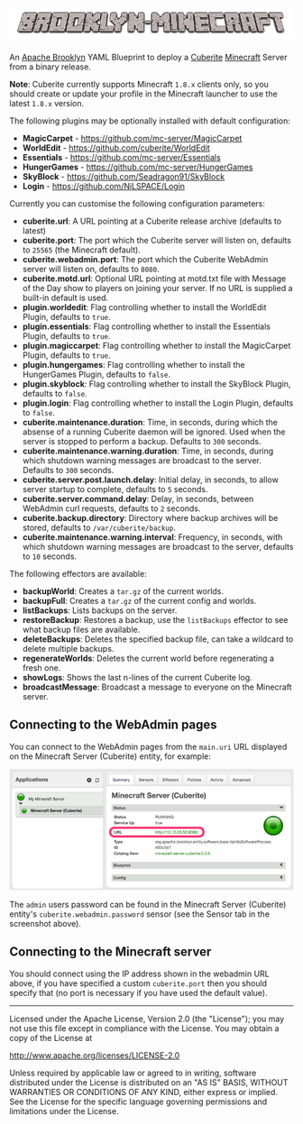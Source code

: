 # ![brooklyn-minecraft](https://raw.githubusercontent.com/johnmccabe/brooklyn-minecraft/gh-pages/images/brooklyn-minecraft.png)
An [Apache Brooklyn](http://brooklyn.apache.org) YAML Blueprint to deploy a [Cuberite](http://www.cuberite.org) [Minecraft](https://minecraft.net/) Server from a binary release.

**Note**: Cuberite currently supports Minecraft `1.8.x` clients only, so you should create or update your profile in the Minecraft launcher to use the latest `1.8.x` version.

The following plugins may be optionally installed with default configuration:

- **MagicCarpet** - https://github.com/mc-server/MagicCarpet
- **WorldEdit** - https://github.com/cuberite/WorldEdit
- **Essentials** - https://github.com/mc-server/Essentials
- **HungerGames** - https://github.com/mc-server/HungerGames
- **SkyBlock** - https://github.com/Seadragon91/SkyBlock
- **Login** - https://github.com/NiLSPACE/Login

Currently you can customise the following configuration parameters:

- **cuberite.url**: A URL pointing at a Cuberite release archive (defaults to latest)
- **cuberite.port**: The port which the Cuberite server will listen on, defaults to `25565` (the Minecraft default).
- **cuberite.webadmin.port**: The port which the Cuberite WebAdmin server will listen on, defaults to `8080`.
- **cuberite.motd.url**: Optional URL pointing at motd.txt file with Message of the Day show to players on joining your server. If no URL is supplied a built-in default is used. 
- **plugin.worldedit**: Flag controlling whether to install the WorldEdit Plugin, defaults to `true`.
- **plugin.essentials**: Flag controlling whether to install the Essentials Plugin, defaults to `true`.
- **plugin.magiccarpet**: Flag controlling whether to install the MagicCarpet Plugin, defaults to `true`.
- **plugin.hungergames**: Flag controlling whether to install the HungerGames Plugin, defaults to `false`.
- **plugin.skyblock**: Flag controlling whether to install the SkyBlock Plugin, defaults to `false`.
- **plugin.login**: Flag controlling whether to install the Login Plugin, defaults to `false`.
- **cuberite.maintenance.duration**: Time, in seconds, during which the absense of a running Cuberite daemon will be ignored. Used when the server is stopped to perform a backup. Defaults to `300` seconds.
- **cuberite.maintenance.warning.duration**: Time, in seconds, during which shutdown warning messages are broadcast to the server. Defaults to `300` seconds.
- **cuberite.server.post.launch.delay**: Initial delay, in seconds, to allow server startup to complete, defaults to `5` seconds.
- **cuberite.server.command.delay**: Delay, in seconds, between WebAdmin curl requests, defaults to `2` seconds.
- **cuberite.backup.directory**: Directory where backup archives will be stored, defaults to `/var/cuberite/backup`.
- **cuberite.maintenance.warning.interval**: Frequency, in seconds, with which shutdown warning messages are broadcast to the server, defaults to `10` seconds.

The following effectors are available:

- **backupWorld**: Creates a `tar.gz` of the current worlds.
- **backupFull**: Creates a `tar.gz` of the current config and worlds.
- **listBackups**: Lists backups on the server.
- **restoreBackup**: Restores a backup, use the `listBackups` effector to see what backup files are available.
- **deleteBackups**: Deletes the specified backup file, can take a wildcard to delete multiple backups.
- **regenerateWorlds**: Deletes the current world before regenerating a fresh one.
- **showLogs**: Shows the last n-lines of the current Cuberite log.
- **broadcastMessage**: Broadcast a message to everyone on the Minecraft server.


## Connecting to the WebAdmin pages

You can connect to the WebAdmin pages from the `main.uri` URL displayed on the Minecraft Server (Cuberite) entity, for example:

![webadmin-url](https://raw.githubusercontent.com/johnmccabe/brooklyn-minecraft/gh-pages/images/webadmin_url.png)

The `admin` users password can be found in the Minecraft Server (Cuberite) entity's `cuberite.webadmin.password` sensor (see the Sensor tab in the screenshot above).

## Connecting to the Minecraft server

You should connect using the IP address shown in the webadmin URL above, if you have specified a custom `cuberite.port` then you should specify that (no port is necessary if you have used the default value).

----

Licensed under the Apache License, Version 2.0 (the "License");
you may not use this file except in compliance with the License.
You may obtain a copy of the License at

<http://www.apache.org/licenses/LICENSE-2.0>

Unless required by applicable law or agreed to in writing, software
distributed under the License is distributed on an "AS IS" BASIS,
WITHOUT WARRANTIES OR CONDITIONS OF ANY KIND, either express or implied.
See the License for the specific language governing permissions and
limitations under the License.
